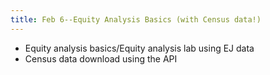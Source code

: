 ```yaml
---
title: Feb 6--Equity Analysis Basics (with Census data!)
---
```


* Equity analysis basics/Equity analysis lab using EJ data
* Census data download using the API
